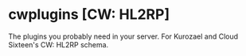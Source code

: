 # cwplugins [CW: HL2RP]
The plugins you probably need in your server. For Kurozael and Cloud Sixteen's CW: HL2RP schema.
